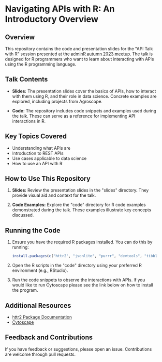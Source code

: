 
# Navigating APIs with R: An Introductory Overview

## Overview

This repository contains the code and presentation slides for the "API Talk with R" session presented at the [adminR autumn 2023 meetup](https://www.meetup.com/adminr/events/296988080/). The talk is designed for R programmers who want to learn about interacting with APIs using the R programming language.

## Talk Contents

- **Slides:** The presentation slides cover the basics of APIs, how to interact with them using R, and their role in data science. Concrete examples are explored, including projects from Agroscope.

- **Code:** The repository includes code snippets and examples used during the talk. These can serve as a reference for implementing API interactions in R.

## Key Topics Covered

- Understanding what APIs are
- Introduction to REST APIs
- Use cases applicable to data science
- How to use an API with R

## How to Use This Repository

1. **Slides:** Review the presentation slides in the "slides" directory. They provide visual aid and context for the talk.

2. **Code Examples:** Explore the "code" directory for R code examples demonstrated during the talk. These examples illustrate key concepts discussed.

## Running the Code 

1. Ensure you have the required R packages installed. You can do this by running:

   ```R
   install.packages(c("httr2", "jsonlite", "purrr", "devtools", "tibblify"))
   ```
2. Open the R scripts in the "code" directory using your preferred R environment (e.g., RStudio).
3. Run the code snippets to observe the interactions with APIs. If you would like to run Cytoscape please see the link below on how to install the program. 

## Additional Resources

- [httr2 Package Documentation](https://httr2.r-lib.org/)
- [Cytoscape](https://cytoscape.org/)


## Feedback and Contributions

If you have feedback or suggestions, please open an issue. Contributions are welcome through pull requests.
